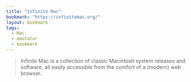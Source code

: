 ```yaml
---
title: "Infinite Mac"
bookmark: "https://infinitemac.org/"
layout: bookmark
tags:
  - Mac
  - emulator
  - bookmark
---
```

> Infinite Mac is a collection of classic Macintosh system releases and software, all easily accessible from the comfort of a (modern) web browser.
